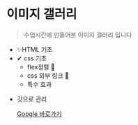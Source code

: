 # 이미지 갤러리

> 수업시간에 만들어본 이미지 갤러리 입니다

- ✨HTML 기초
- ✔ css 기초
  - flex정렬 🚀
  - css 외부 링크 🎉
  - 특수 효과

* 깃으로 관리

  [Google 바로가기](https://www.google.com "google link")
